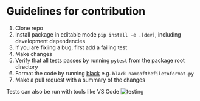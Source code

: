 # Guidelines for contribution

1. Clone repo
2. Install package in editable mode `pip install -e .[dev]`, including development dependencies
3. If you are fixiing a bug, first add a failing test
4. Make changes
5. Verify that all tests passes by running `pytest` from the package root directory
6. Format the code by running [black](https://black.readthedocs.io/en/stable/) e.g. `black nameofthefiletoformat.py`
6. Make a pull request with a summary of the changes

Tests can also be run with tools like VS Code
![testing](images/testing.png)